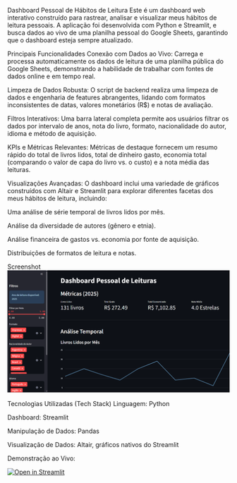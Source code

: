 
Dashboard Pessoal de Hábitos de Leitura
Este é um dashboard web interativo construído para rastrear, analisar e visualizar meus hábitos de leitura pessoais. A aplicação foi desenvolvida com Python e Streamlit, e busca dados ao vivo de uma planilha pessoal do Google Sheets, garantindo que o dashboard esteja sempre atualizado.

Principais Funcionalidades
Conexão com Dados ao Vivo: Carrega e processa automaticamente os dados de leitura de uma planilha pública do Google Sheets, demonstrando a habilidade de trabalhar com fontes de dados online e em tempo real.

Limpeza de Dados Robusta: O script de backend realiza uma limpeza de dados e engenharia de features abrangentes, lidando com formatos inconsistentes de datas, valores monetários (R$) e notas de avaliação.

Filtros Interativos: Uma barra lateral completa permite aos usuários filtrar os dados por intervalo de anos, nota do livro, formato, nacionalidade do autor, idioma e método de aquisição.

KPIs e Métricas Relevantes: Métricas de destaque fornecem um resumo rápido do total de livros lidos, total de dinheiro gasto, economia total (comparando o valor de capa do livro vs. o custo) e a nota média das leituras.

Visualizações Avançadas: O dashboard inclui uma variedade de gráficos construídos com Altair e Streamlit para explorar diferentes facetas dos meus hábitos de leitura, incluindo:

Uma análise de série temporal de livros lidos por mês.

Análise da diversidade de autores (gênero e etnia).

Análise financeira de gastos vs. economia por fonte de aquisição.

Distribuições de formatos de leitura e notas.

Screenshot
![dashboard_screenshot.png](dashboard_screenshot.png)

Tecnologias Utilizadas (Tech Stack)
Linguagem: Python

Dashboard: Streamlit

Manipulação de Dados: Pandas

Visualização de Dados: Altair, gráficos nativos do Streamlit

Demonstração ao Vivo:

[![Open in Streamlit](https://static.streamlit.io/badges/streamlit_badge_black_white.svg)](https://share.streamlit.io/savicsilva/dashboard-pessoal-leituras/main/books.py)






